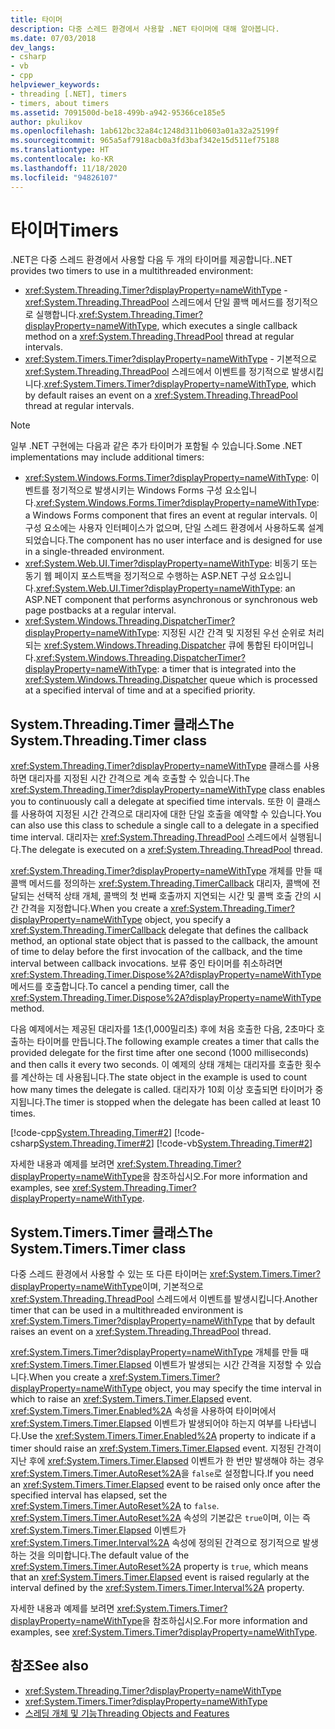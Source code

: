 ```yaml
---
title: 타이머
description: 다중 스레드 환경에서 사용할 .NET 타이머에 대해 알아봅니다.
ms.date: 07/03/2018
dev_langs:
- csharp
- vb
- cpp
helpviewer_keywords:
- threading [.NET], timers
- timers, about timers
ms.assetid: 7091500d-be18-499b-a942-95366ce185e5
author: pkulikov
ms.openlocfilehash: 1ab612bc32a84c1248d311b0603a01a32a25199f
ms.sourcegitcommit: 965a5af7918acb0a3fd3baf342e15d511ef75188
ms.translationtype: HT
ms.contentlocale: ko-KR
ms.lasthandoff: 11/18/2020
ms.locfileid: "94826107"
---
```

# <a name="timers"></a><span data-ttu-id="7900f-103">타이머</span><span class="sxs-lookup"><span data-stu-id="7900f-103">Timers</span></span>

<span data-ttu-id="7900f-104">.NET은 다중 스레드 환경에서 사용할 다음 두 개의 타이머를 제공합니다.</span><span class="sxs-lookup"><span data-stu-id="7900f-104">.NET provides two timers to use in a multithreaded environment:</span></span>

- <span data-ttu-id="7900f-105"><xref:System.Threading.Timer?displayProperty=nameWithType> - <xref:System.Threading.ThreadPool> 스레드에서 단일 콜백 메서드를 정기적으로 실행합니다.</span><span class="sxs-lookup"><span data-stu-id="7900f-105"><xref:System.Threading.Timer?displayProperty=nameWithType>, which executes a single callback method on a <xref:System.Threading.ThreadPool> thread at regular intervals.</span></span>
- <span data-ttu-id="7900f-106"><xref:System.Timers.Timer?displayProperty=nameWithType> - 기본적으로 <xref:System.Threading.ThreadPool> 스레드에서 이벤트를 정기적으로 발생시킵니다.</span><span class="sxs-lookup"><span data-stu-id="7900f-106"><xref:System.Timers.Timer?displayProperty=nameWithType>, which by default raises an event on a <xref:System.Threading.ThreadPool> thread at regular intervals.</span></span>

> [!NOTE]
> <span data-ttu-id="7900f-107">일부 .NET 구현에는 다음과 같은 추가 타이머가 포함될 수 있습니다.</span><span class="sxs-lookup"><span data-stu-id="7900f-107">Some .NET implementations may include additional timers:</span></span>
>
> - <span data-ttu-id="7900f-108"><xref:System.Windows.Forms.Timer?displayProperty=nameWithType>: 이벤트를 정기적으로 발생시키는 Windows Forms 구성 요소입니다.</span><span class="sxs-lookup"><span data-stu-id="7900f-108"><xref:System.Windows.Forms.Timer?displayProperty=nameWithType>: a Windows Forms component that fires an event at regular intervals.</span></span> <span data-ttu-id="7900f-109">이 구성 요소에는 사용자 인터페이스가 없으며, 단일 스레드 환경에서 사용하도록 설계되었습니다.</span><span class="sxs-lookup"><span data-stu-id="7900f-109">The component has no user interface and is designed for use in a single-threaded environment.</span></span>  
> - <span data-ttu-id="7900f-110"><xref:System.Web.UI.Timer?displayProperty=nameWithType>: 비동기 또는 동기 웹 페이지 포스트백을 정기적으로 수행하는 ASP.NET 구성 요소입니다.</span><span class="sxs-lookup"><span data-stu-id="7900f-110"><xref:System.Web.UI.Timer?displayProperty=nameWithType>: an ASP.NET component that performs asynchronous or synchronous web page postbacks at a regular interval.</span></span>
> - <span data-ttu-id="7900f-111"><xref:System.Windows.Threading.DispatcherTimer?displayProperty=nameWithType>: 지정된 시간 간격 및 지정된 우선 순위로 처리되는 <xref:System.Windows.Threading.Dispatcher> 큐에 통합된 타이머입니다.</span><span class="sxs-lookup"><span data-stu-id="7900f-111"><xref:System.Windows.Threading.DispatcherTimer?displayProperty=nameWithType>: a timer that is integrated into the <xref:System.Windows.Threading.Dispatcher> queue which is processed at a specified interval of time and at a specified priority.</span></span>

## <a name="the-systemthreadingtimer-class"></a><span data-ttu-id="7900f-112">System.Threading.Timer 클래스</span><span class="sxs-lookup"><span data-stu-id="7900f-112">The System.Threading.Timer class</span></span>

<span data-ttu-id="7900f-113"><xref:System.Threading.Timer?displayProperty=nameWithType> 클래스를 사용하면 대리자를 지정된 시간 간격으로 계속 호출할 수 있습니다.</span><span class="sxs-lookup"><span data-stu-id="7900f-113">The <xref:System.Threading.Timer?displayProperty=nameWithType> class enables you to continuously call a delegate at specified time intervals.</span></span> <span data-ttu-id="7900f-114">또한 이 클래스를 사용하여 지정된 시간 간격으로 대리자에 대한 단일 호출을 예약할 수 있습니다.</span><span class="sxs-lookup"><span data-stu-id="7900f-114">You can also use this class to schedule a single call to a delegate in a specified time interval.</span></span> <span data-ttu-id="7900f-115">대리자는 <xref:System.Threading.ThreadPool> 스레드에서 실행됩니다.</span><span class="sxs-lookup"><span data-stu-id="7900f-115">The delegate is executed on a <xref:System.Threading.ThreadPool> thread.</span></span>

<span data-ttu-id="7900f-116"><xref:System.Threading.Timer?displayProperty=nameWithType> 개체를 만들 때 콜백 메서드를 정의하는 <xref:System.Threading.TimerCallback> 대리자, 콜백에 전달되는 선택적 상태 개체, 콜백의 첫 번째 호출까지 지연되는 시간 및 콜백 호출 간의 시간 간격을 지정합니다.</span><span class="sxs-lookup"><span data-stu-id="7900f-116">When you create a <xref:System.Threading.Timer?displayProperty=nameWithType> object, you specify a <xref:System.Threading.TimerCallback> delegate that defines the callback method, an optional state object that is passed to the callback, the amount of time to delay before the first invocation of the callback, and the time interval between callback invocations.</span></span> <span data-ttu-id="7900f-117">보류 중인 타이머를 취소하려면 <xref:System.Threading.Timer.Dispose%2A?displayProperty=nameWithType> 메서드를 호출합니다.</span><span class="sxs-lookup"><span data-stu-id="7900f-117">To cancel a pending timer, call the <xref:System.Threading.Timer.Dispose%2A?displayProperty=nameWithType> method.</span></span>

<span data-ttu-id="7900f-118">다음 예제에서는 제공된 대리자를 1초(1,000밀리초) 후에 처음 호출한 다음, 2초마다 호출하는 타이머를 만듭니다.</span><span class="sxs-lookup"><span data-stu-id="7900f-118">The following example creates a timer that calls the provided delegate for the first time after one second (1000 milliseconds) and then calls it every two seconds.</span></span> <span data-ttu-id="7900f-119">이 예제의 상태 개체는 대리자를 호출한 횟수를 계산하는 데 사용됩니다.</span><span class="sxs-lookup"><span data-stu-id="7900f-119">The state object in the example is used to count how many times the delegate is called.</span></span> <span data-ttu-id="7900f-120">대리자가 10회 이상 호출되면 타이머가 중지됩니다.</span><span class="sxs-lookup"><span data-stu-id="7900f-120">The timer is stopped when the delegate has been called at least 10 times.</span></span>

[!code-cpp[System.Threading.Timer#2](../../../samples/snippets/cpp/VS_Snippets_CLR_System/system.Threading.Timer/CPP/source2.cpp#2)]
[!code-csharp[System.Threading.Timer#2](../../../samples/snippets/csharp/VS_Snippets_CLR_System/system.Threading.Timer/CS/source2.cs#2)]
[!code-vb[System.Threading.Timer#2](../../../samples/snippets/visualbasic/VS_Snippets_CLR_System/system.Threading.Timer/VB/source2.vb#2)]

<span data-ttu-id="7900f-121">자세한 내용과 예제를 보려면 <xref:System.Threading.Timer?displayProperty=nameWithType>을 참조하십시오.</span><span class="sxs-lookup"><span data-stu-id="7900f-121">For more information and examples, see <xref:System.Threading.Timer?displayProperty=nameWithType>.</span></span>

## <a name="the-systemtimerstimer-class"></a><span data-ttu-id="7900f-122">System.Timers.Timer 클래스</span><span class="sxs-lookup"><span data-stu-id="7900f-122">The System.Timers.Timer class</span></span>

<span data-ttu-id="7900f-123">다중 스레드 환경에서 사용할 수 있는 또 다른 타이머는 <xref:System.Timers.Timer?displayProperty=nameWithType>이며, 기본적으로 <xref:System.Threading.ThreadPool> 스레드에서 이벤트를 발생시킵니다.</span><span class="sxs-lookup"><span data-stu-id="7900f-123">Another timer that can be used in a multithreaded environment is <xref:System.Timers.Timer?displayProperty=nameWithType> that by default raises an event on a <xref:System.Threading.ThreadPool> thread.</span></span>

<span data-ttu-id="7900f-124"><xref:System.Timers.Timer?displayProperty=nameWithType> 개체를 만들 때 <xref:System.Timers.Timer.Elapsed> 이벤트가 발생되는 시간 간격을 지정할 수 있습니다.</span><span class="sxs-lookup"><span data-stu-id="7900f-124">When you create a <xref:System.Timers.Timer?displayProperty=nameWithType> object, you may specify the time interval in which to raise an <xref:System.Timers.Timer.Elapsed> event.</span></span> <span data-ttu-id="7900f-125"><xref:System.Timers.Timer.Enabled%2A> 속성을 사용하여 타이머에서 <xref:System.Timers.Timer.Elapsed> 이벤트가 발생되어야 하는지 여부를 나타냅니다.</span><span class="sxs-lookup"><span data-stu-id="7900f-125">Use the <xref:System.Timers.Timer.Enabled%2A> property to indicate if a timer should raise an <xref:System.Timers.Timer.Elapsed> event.</span></span> <span data-ttu-id="7900f-126">지정된 간격이 지난 후에 <xref:System.Timers.Timer.Elapsed> 이벤트가 한 번만 발생해야 하는 경우 <xref:System.Timers.Timer.AutoReset%2A>을 `false`로 설정합니다.</span><span class="sxs-lookup"><span data-stu-id="7900f-126">If you need an <xref:System.Timers.Timer.Elapsed> event to be raised only once after the specified interval has elapsed, set the <xref:System.Timers.Timer.AutoReset%2A> to `false`.</span></span> <span data-ttu-id="7900f-127"><xref:System.Timers.Timer.AutoReset%2A> 속성의 기본값은 `true`이며, 이는 즉 <xref:System.Timers.Timer.Elapsed> 이벤트가 <xref:System.Timers.Timer.Interval%2A> 속성에 정의된 간격으로 정기적으로 발생하는 것을 의미합니다.</span><span class="sxs-lookup"><span data-stu-id="7900f-127">The default value of the <xref:System.Timers.Timer.AutoReset%2A> property is `true`, which means that an <xref:System.Timers.Timer.Elapsed> event is raised regularly at the interval defined by the <xref:System.Timers.Timer.Interval%2A> property.</span></span>

<span data-ttu-id="7900f-128">자세한 내용과 예제를 보려면 <xref:System.Timers.Timer?displayProperty=nameWithType>을 참조하십시오.</span><span class="sxs-lookup"><span data-stu-id="7900f-128">For more information and examples, see <xref:System.Timers.Timer?displayProperty=nameWithType>.</span></span>
  
## <a name="see-also"></a><span data-ttu-id="7900f-129">참조</span><span class="sxs-lookup"><span data-stu-id="7900f-129">See also</span></span>

- <xref:System.Threading.Timer?displayProperty=nameWithType>
- <xref:System.Timers.Timer?displayProperty=nameWithType>
- [<span data-ttu-id="7900f-130">스레딩 개체 및 기능</span><span class="sxs-lookup"><span data-stu-id="7900f-130">Threading Objects and Features</span></span>](threading-objects-and-features.md)
